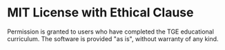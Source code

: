 # MIT License with Ethical Clause
Permission is granted to users who have completed the TGE educational curriculum.
The software is provided "as is", without warranty of any kind.
